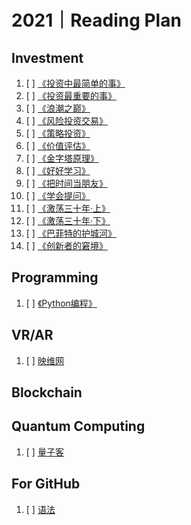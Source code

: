 # 2021｜Reading Plan

## Investment
1. [ ] [《投资中最简单的事》](https://book.douban.com/subject/35000951/)
2. [ ] [《投资最重要的事》](https://book.douban.com/subject/10799082/)
3. [ ] [《浪潮之巅》](https://book.douban.com/subject/33474750/)
4. [ ] [《风险投资交易》](https://book.douban.com/subject/26357758/)
5. [ ] [《策略投资》](https://book.douban.com/subject/10568233/)
6. [ ] [《价值评估》](https://book.douban.com/subject/2015368/)
7. [ ] [《金字塔原理》](https://book.douban.com/subject/33391219/)
8. [ ] [《好好学习》](https://book.douban.com/subject/26952718/)
9. [ ] [《把时间当朋友》](https://book.douban.com/subject/25749845/)
10. [ ] [《学会提问》](https://book.douban.com/subject/20428922/)
11. [ ] [《激荡三十年·上》](https://book.douban.com/subject/1970428/)
12. [ ] [《激荡三十年·下》](https://book.douban.com/subject/2380307/)
13. [ ] [《巴菲特的护城河》](https://book.douban.com/subject/4100680/)
14. [ ] [《创新者的窘境》](https://book.douban.com/subject/4243770/)

## Programming
1. [ ] [《Python编程》](https://book.douban.com/subject/35196328/)


## VR/AR
1. [ ] [映维网](https://news.nweon.com/report)


## Blockchain

## Quantum Computing
1. [ ] [量子客](https://www.qtumist.com/)


## For GitHub
1. [ ] [语法](https://github.com/adam-p/markdown-here/wiki/Markdown-Cheatsheet#alt-h1)

